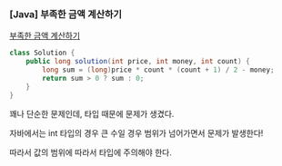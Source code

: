 ### [Java] 부족한 금액 계산하기 

[부족한 금액 계산하기](https://school.programmers.co.kr/learn/courses/30/lessons/82612?language=java)

```java
class Solution {
    public long solution(int price, int money, int count) {
        long sum = (long)price * count * (count + 1) / 2 - money;
        return sum > 0 ? sum : 0;
    }
}
```

꽤나 단순한 문제인데, 타입 때문에 문제가 생겼다.

자바에서는 int 타입의 경우 큰 수일 경우 범위가 넘어가면서 문제가 발생한다!

따라서 값의 범위에 따라서 타입에 주의해야 한다.